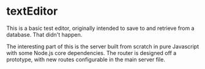 # textEditor

This is a basic test editor, originally intended to save to and retrieve from a database. That didn't happen. 

The interesting part of this is the server built from scratch in pure Javascript with some Node.js core dependencies. The router is designed off a prototype, with new routes configurable in the main server file.
